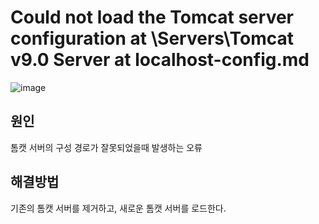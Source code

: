 # Could not load the Tomcat server configuration at \Servers\Tomcat v9.0 Server at localhost-config.md

![image](https://github.com/GYUNGAEEEE/Troubleshooting/assets/158580466/0b2499be-3022-4397-9603-559b1a280947)

## 원인
톰캣 서버의 구성 경로가 잘못되었을때 발생하는 오류 

## 해결방법
기존의 톰캣 서버를 제거하고, 새로운 톰캣 서버를 로드한다.
